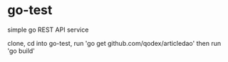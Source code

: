 # go-test
simple go REST API service

clone, cd into go-test, run 'go get github.com/qodex/articledao' then run 'go build'
